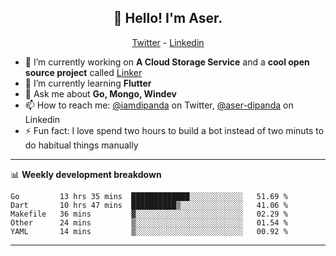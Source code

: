 <h2 align="center">👋 Hello! I'm Aser.</h2>
<p align="center">
  <a href="https://twitter.com/iamdipanda">Twitter</a> - 
  <a href="https://www.linkedin.com/in/aser-dipanda/">Linkedin</a>
</p>


- 🔭 I’m currently working on **A Cloud Storage Service** and a **cool open source project** called [Linker](https://github.com/DipandaAser/linker)
- 🌱 I’m currently learning **Flutter**
- 💬 Ask me about **Go, Mongo, Windev**
- 📫 How to reach me: [@iamdipanda](https://twitter.com/iamdipanda) on Twitter, [@aser-dipanda](https://www.linkedin.com/in/aser-dipanda/) on Linkedin
- ⚡ Fun fact: I love spend two hours to build a bot instead of two minuts to do habitual things manually

-------

📊 **Weekly development breakdown**

<!--START_SECTION:waka-->
```text
Go         13 hrs 35 mins  █████████████░░░░░░░░░░░░   51.69 % 
Dart       10 hrs 47 mins  ██████████▒░░░░░░░░░░░░░░   41.06 % 
Makefile   36 mins         ▓░░░░░░░░░░░░░░░░░░░░░░░░   02.29 % 
Other      24 mins         ▒░░░░░░░░░░░░░░░░░░░░░░░░   01.54 % 
YAML       14 mins         ▒░░░░░░░░░░░░░░░░░░░░░░░░   00.92 % 
```
<!--END_SECTION:waka-->

-------
